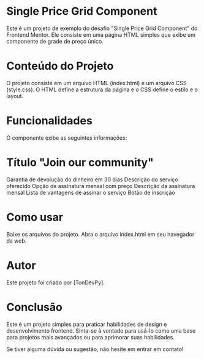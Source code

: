 # Single Price Grid Component
Este é um projeto de exemplo do desafio "Single Price Grid Component" do Frontend Mentor. Ele consiste em uma página HTML simples que exibe um componente de grade de preço único.

# Conteúdo do Projeto
O projeto consiste em um arquivo HTML (index.html) e um arquivo CSS (style.css). O HTML define a estrutura da página e o CSS define o estilo e o layout.

# Funcionalidades
O componente exibe as seguintes informações:

# Título "Join our community"
Garantia de devolução do dinheiro em 30 dias
Descrição do serviço oferecido
Opção de assinatura mensal com preço
Descrição da assinatura mensal
Lista de vantagens de assinar o serviço
Botão de inscrição
# Como usar
Baixe os arquivos do projeto.
Abra o arquivo index.html em seu navegador da web.


# Autor
Este projeto foi criado por [TonDevPy].

# Conclusão
Este é um projeto simples para praticar habilidades de design e desenvolvimento frontend. Sinta-se à vontade para usá-lo como uma base para projetos mais avançados ou para aprimorar suas habilidades.

Se tiver alguma dúvida ou sugestão, não hesite em entrar em contato!
